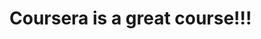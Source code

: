 
<html>
  <head>
  <title>Hello Coursera!</title>
  </head>
  <body>
  <h1>Coursera is a great course!!!</h1>
  </body>
</html>
